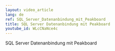 ```yaml
---
layout: video_article
lang: de
ref: SQL_Server_Datenanbindung_mit_Peakboard
title: SQL Server Datenanbindung mit Peakboard
youtube_id: WLcCNaNce4c
---
```


SQL Server Datenanbindung mit Peakboard
